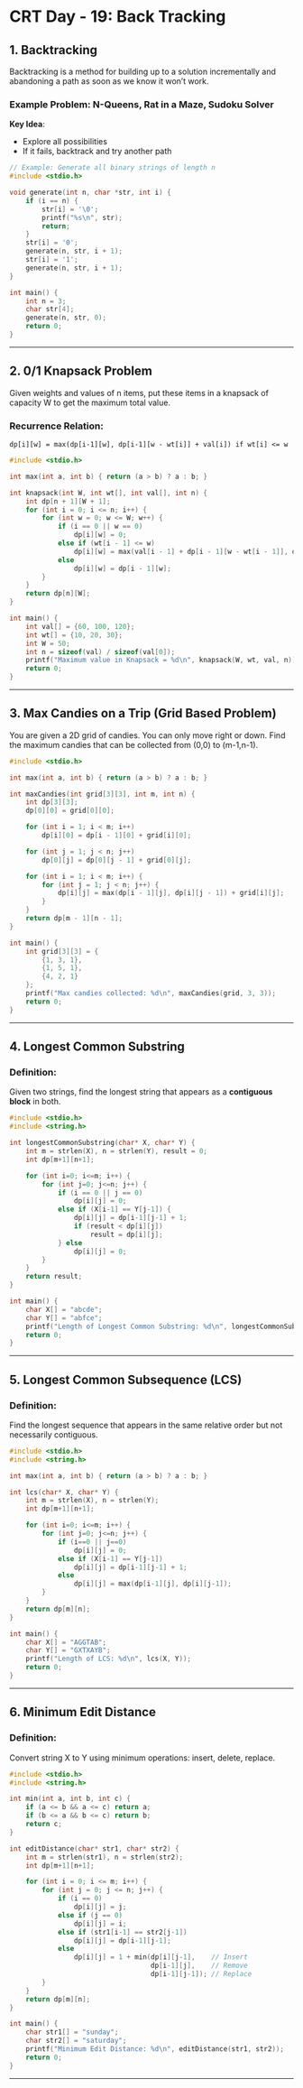 # CRT Day - 19: Back Tracking

## 1. Backtracking

Backtracking is a method for building up to a solution incrementally and abandoning a path as soon as we know it won’t work.

### Example Problem: N-Queens, Rat in a Maze, Sudoku Solver

**Key Idea**:
- Explore all possibilities
- If it fails, backtrack and try another path

```c
// Example: Generate all binary strings of length n
#include <stdio.h>

void generate(int n, char *str, int i) {
    if (i == n) {
        str[i] = '\0';
        printf("%s\n", str);
        return;
    }
    str[i] = '0';
    generate(n, str, i + 1);
    str[i] = '1';
    generate(n, str, i + 1);
}

int main() {
    int n = 3;
    char str[4];
    generate(n, str, 0);
    return 0;
}

```

---

## 2. 0/1 Knapsack Problem
Given weights and values of n items, put these items in a knapsack of capacity W to get the maximum total value.

### Recurrence Relation:
```
dp[i][w] = max(dp[i-1][w], dp[i-1][w - wt[i]] + val[i]) if wt[i] <= w
```

```c
#include <stdio.h>

int max(int a, int b) { return (a > b) ? a : b; }

int knapsack(int W, int wt[], int val[], int n) {
    int dp[n + 1][W + 1];
    for (int i = 0; i <= n; i++) {
        for (int w = 0; w <= W; w++) {
            if (i == 0 || w == 0)
                dp[i][w] = 0;
            else if (wt[i - 1] <= w)
                dp[i][w] = max(val[i - 1] + dp[i - 1][w - wt[i - 1]], dp[i - 1][w]);
            else
                dp[i][w] = dp[i - 1][w];
        }
    }
    return dp[n][W];
}

int main() {
    int val[] = {60, 100, 120};
    int wt[] = {10, 20, 30};
    int W = 50;
    int n = sizeof(val) / sizeof(val[0]);
    printf("Maximum value in Knapsack = %d\n", knapsack(W, wt, val, n));
    return 0;
}
```

---

## 3. Max Candies on a Trip (Grid Based Problem)

You are given a 2D grid of candies. You can only move right or down. Find the maximum candies that can be collected from (0,0) to (m-1,n-1).

```c
#include <stdio.h>

int max(int a, int b) { return (a > b) ? a : b; }

int maxCandies(int grid[3][3], int m, int n) {
    int dp[3][3];
    dp[0][0] = grid[0][0];

    for (int i = 1; i < m; i++)
        dp[i][0] = dp[i - 1][0] + grid[i][0];

    for (int j = 1; j < n; j++)
        dp[0][j] = dp[0][j - 1] + grid[0][j];

    for (int i = 1; i < m; i++) {
        for (int j = 1; j < n; j++) {
            dp[i][j] = max(dp[i - 1][j], dp[i][j - 1]) + grid[i][j];
        }
    }
    return dp[m - 1][n - 1];
}

int main() {
    int grid[3][3] = {
        {1, 3, 1},
        {1, 5, 1},
        {4, 2, 1}
    };
    printf("Max candies collected: %d\n", maxCandies(grid, 3, 3));
    return 0;
}
```

---

## 4. Longest Common Substring

### Definition:
Given two strings, find the longest string that appears as a **contiguous block** in both.

```c
#include <stdio.h>
#include <string.h>

int longestCommonSubstring(char* X, char* Y) {
    int m = strlen(X), n = strlen(Y), result = 0;
    int dp[m+1][n+1];

    for (int i=0; i<=m; i++) {
        for (int j=0; j<=n; j++) {
            if (i == 0 || j == 0)
                dp[i][j] = 0;
            else if (X[i-1] == Y[j-1]) {
                dp[i][j] = dp[i-1][j-1] + 1;
                if (result < dp[i][j])
                    result = dp[i][j];
            } else
                dp[i][j] = 0;
        }
    }
    return result;
}

int main() {
    char X[] = "abcde";
    char Y[] = "abfce";
    printf("Length of Longest Common Substring: %d\n", longestCommonSubstring(X, Y));
    return 0;
}
```

---

## 5. Longest Common Subsequence (LCS)

### Definition:
Find the longest sequence that appears in the same relative order but not necessarily contiguous.

```c
#include <stdio.h>
#include <string.h>

int max(int a, int b) { return (a > b) ? a : b; }

int lcs(char* X, char* Y) {
    int m = strlen(X), n = strlen(Y);
    int dp[m+1][n+1];

    for (int i=0; i<=m; i++) {
        for (int j=0; j<=n; j++) {
            if (i==0 || j==0)
                dp[i][j] = 0;
            else if (X[i-1] == Y[j-1])
                dp[i][j] = dp[i-1][j-1] + 1;
            else
                dp[i][j] = max(dp[i-1][j], dp[i][j-1]);
        }
    }
    return dp[m][n];
}

int main() {
    char X[] = "AGGTAB";
    char Y[] = "GXTXAYB";
    printf("Length of LCS: %d\n", lcs(X, Y));
    return 0;
}
```

---

## 6. Minimum Edit Distance

### Definition:
Convert string X to Y using minimum operations: insert, delete, replace.

```c
#include <stdio.h>
#include <string.h>

int min(int a, int b, int c) {
    if (a <= b && a <= c) return a;
    if (b <= a && b <= c) return b;
    return c;
}

int editDistance(char* str1, char* str2) {
    int m = strlen(str1), n = strlen(str2);
    int dp[m+1][n+1];

    for (int i = 0; i <= m; i++) {
        for (int j = 0; j <= n; j++) {
            if (i == 0)
                dp[i][j] = j;
            else if (j == 0)
                dp[i][j] = i;
            else if (str1[i-1] == str2[j-1])
                dp[i][j] = dp[i-1][j-1];
            else
                dp[i][j] = 1 + min(dp[i][j-1],    // Insert
                                   dp[i-1][j],    // Remove
                                   dp[i-1][j-1]); // Replace
        }
    }
    return dp[m][n];
}

int main() {
    char str1[] = "sunday";
    char str2[] = "saturday";
    printf("Minimum Edit Distance: %d\n", editDistance(str1, str2));
    return 0;
}
```

---
```

